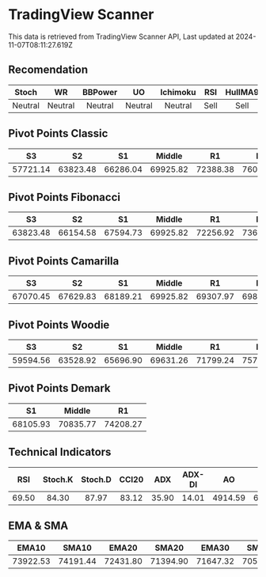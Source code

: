 # TradingView Scanner
This data is retrieved from TradingView Scanner API, Last updated at 2024-11-07T08:11:27.619Z

## Recomendation
| Stoch | WR | BBPower | UO | Ichimoku | RSI | HullMA9 |
| :---: | :---: | :---: | :---: | :---: | :---: | :---: |
| Neutral | Neutral | Neutral | Neutral | Neutral | Sell | Sell |

## Pivot Points Classic
| S3 | S2 | S1 | Middle | R1 | R2 | R3 |
| :---: | :---: | :---: | :---: | :---: | :---: | :---: |
| 57721.14 | 63823.48 | 66286.04 | 69925.82 | 72388.38 | 76028.16 | 82130.50 |

## Pivot Points Fibonacci
| S3 | S2 | S1 | Middle | R1 | R2 | R3 |
| :---: | :---: | :---: | :---: | :---: | :---: | :---: |
| 63823.48 | 66154.58 | 67594.73 | 69925.82 | 72256.92 | 73697.07 | 76028.16 |

## Pivot Points Camarilla
| S3 | S2 | S1 | Middle | R1 | R2 | R3 |
| :---: | :---: | :---: | :---: | :---: | :---: | :---: |
| 67070.45 | 67629.83 | 68189.21 | 69925.82 | 69307.97 | 69867.35 | 70426.73 |

## Pivot Points Woodie
| S3 | S2 | S1 | Middle | R1 | R2 | R3 |
| :---: | :---: | :---: | :---: | :---: | :---: | :---: |
| 59594.56 | 63528.92 | 65696.90 | 69631.26 | 71799.24 | 75733.60 | 77901.58 |

## Pivot Points Demark
| S1 | Middle | R1 |
| :---: | :---: | :---: |
| 68105.93 | 70835.77 | 74208.27 |

## Technical Indicators
| RSI | Stoch.K | Stoch.D | CCI20 | ADX | ADX-DI | AO | Mom | MACD | MACD | W.R | HullMA9 |
| :---: | :---: | :---: | :---: | :---: | :---: | :---: | :---: | :---: | :---: | :---: | :---: |
| 69.50 | 84.30 | 87.97 | 83.12 | 35.90 | 14.01 | 4914.59 | 6076.13 | 1641.37 | 1161.34 | -16.41 | 75423.02 |

## EMA & SMA
| EMA10 | SMA10 | EMA20 | SMA20 | EMA30 | SMA30 | EMA50 | SMA50 | EMA100 | SMA100 | EMA200 | SMA200 |
| :---: | :---: | :---: | :---: | :---: | :---: | :---: | :---: | :---: | :---: | :---: | :---: |
| 73922.53 | 74191.44 | 72431.80 | 71394.90 | 71647.32 | 70520.77 | 70816.51 | 70578.98 | 69544.29 | 69313.79 | 67624.11 | 66967.58 |